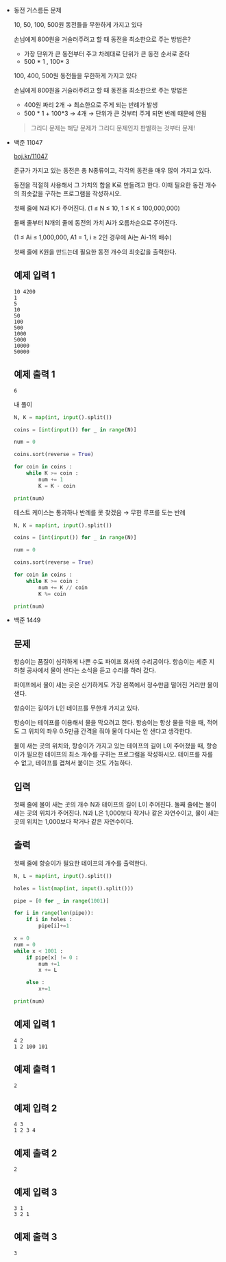 - 동전 거스름돈 문제
    
    10, 50, 100, 500원 동전들을 무한하게 가지고 있다
    
    손님에게 800원을 거슬러주려고 할 때 동전을 최소한으로 주는 방법은?
    
    - 가장 단위가 큰 동전부터 주고 차례대로 단위가 큰 동전 순서로 준다
    - 500 * 1 , 100* 3
    
    100, 400, 500원 동전들을 무한하게 가지고 있다
    
    손님에게 800원을 거슬러주려고 할 때 동전을 최소한으로 주는 방법은
    
    - 400원 짜리 2개 → 최소한으로 주게 되는 반례가 발생
    - 500 * 1 + 100*3 → 4개 → 단위가 큰 것부터 주게 되면 반례 때문에 안됨
    
    > 그리디 문제는 해당 문제가 그리디 문제인지 판별하는 것부터 문제!
    > 
    

- 백준 11047
    
    
    [boj.kr/11047](http://boj.kr/11047)
    
    준규가 가지고 있는 동전은 총 N종류이고, 각각의 동전을 매우 많이 가지고 있다.
    
    동전을 적절히 사용해서 그 가치의 합을 K로 만들려고 한다. 이때 필요한 동전 개수의 최솟값을 구하는 프로그램을 작성하시오.
    
    첫째 줄에 N과 K가 주어진다. (1 ≤ N ≤ 10, 1 ≤ K ≤ 100,000,000)
    
    둘째 줄부터 N개의 줄에 동전의 가치 Ai가 오름차순으로 주어진다. 
    
    (1 ≤ Ai ≤ 1,000,000, A1 = 1, i ≥ 2인 경우에 Ai는 Ai-1의 배수)
    
    첫째 줄에 K원을 만드는데 필요한 동전 개수의 최솟값을 출력한다.
    
    ## 예제 입력 1
    
    ```
    10 4200
    1
    5
    10
    50
    100
    500
    1000
    5000
    10000
    50000
    
    ```
    
    ## 예제 출력 1
    
    ```
    6
    ```
    
    내 풀이
    
    ```python
    N, K = map(int, input().split())
    
    coins = [int(input()) for _ in range(N)]
    
    num = 0
    
    coins.sort(reverse = True)
    
    for coin in coins :
    	while K >= coin :
    		num += 1
    		K = K - coin 
    
    print(num)
    
    ```
    
    테스트 케이스는 통과하나 반례를 못 찾겠음 → 무한 루프를 도는 반례
    
    ```python
    N, K = map(int, input().split())
    
    coins = [int(input()) for _ in range(N)]
    
    num = 0
    
    coins.sort(reverse = True)
    
    for coin in coins :
    	while K >= coin :
    		num += K // coin
    		K %= coin	
    
    print(num)
    
    ```
    

- 백준 1449
    
    
    ## 문제
    
    항승이는 품질이 심각하게 나쁜 수도 파이프 회사의 수리공이다. 항승이는 세준 지하철 공사에서 물이 샌다는 소식을 듣고 수리를 하러 갔다.
    
    파이프에서 물이 새는 곳은 신기하게도 가장 왼쪽에서 정수만큼 떨어진 거리만 물이 샌다.
    
    항승이는 길이가 L인 테이프를 무한개 가지고 있다.
    
    항승이는 테이프를 이용해서 물을 막으려고 한다. 항승이는 항상 물을 막을 때, 적어도 그 위치의 좌우 0.5만큼 간격을 줘야 물이 다시는 안 샌다고 생각한다.
    
    물이 새는 곳의 위치와, 항승이가 가지고 있는 테이프의 길이 L이 주어졌을 때, 항승이가 필요한 테이프의 최소 개수를 구하는 프로그램을 작성하시오. 테이프를 자를 수 없고, 테이프를 겹쳐서 붙이는 것도 가능하다.
    
    ## 입력
    
    첫째 줄에 물이 새는 곳의 개수 N과 테이프의 길이 L이 주어진다. 둘째 줄에는 물이 새는 곳의 위치가 주어진다. N과 L은 1,000보다 작거나 같은 자연수이고, 물이 새는 곳의 위치는 1,000보다 작거나 같은 자연수이다.
    
    ## 출력
    
    첫째 줄에 항승이가 필요한 테이프의 개수를 출력한다.
    
    ```python
    N, L = map(int, input().split())
    
    holes = list(map(int, input().split()))
    
    pipe = [0 for _ in range(1001)]
    
    for i in range(len(pipe)):
        if i in holes :
            pipe[i]+=1
    
    x = 0
    num = 0
    while x < 1001 :
        if pipe[x] != 0 :
            num +=1
            x += L
    
        else :
            x+=1
    
    print(num)
    ```
    
    ## 예제 입력 1
    
    ```
    4 2
    1 2 100 101
    
    ```
    
    ## 예제 출력 1
    
    ```
    2
    ```
    
    ## 예제 입력 2
    
    ```
    4 3
    1 2 3 4
    
    ```
    
    ## 예제 출력 2
    
    ```
    2
    
    ```
    
    ## 예제 입력 3
    
    ```
    3 1
    3 2 1
    
    ```
    
    ## 예제 출력 3
    
    ```
    3
    ```